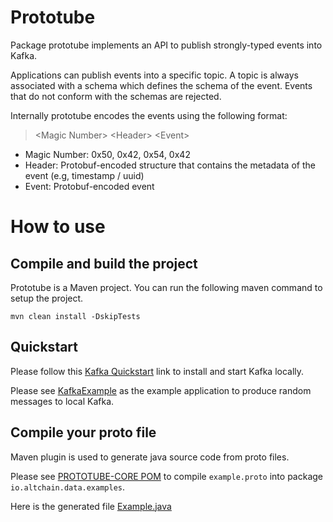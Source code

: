 Prototube
=========

Package prototube implements an API to publish strongly-typed events into Kafka.

Applications can publish events into a specific topic. A topic is always associated with a schema
which defines the schema of the event. Events that do not conform with the schemas are rejected.

Internally prototube encodes the events using the following format:

> \<Magic Number\> \<Header\> \<Event\>

* Magic Number: 0x50, 0x42, 0x54, 0x42
* Header: Protobuf-encoded structure that contains the metadata of the event (e.g, timestamp / uuid)
* Event: Protobuf-encoded event

How to use
==========

Compile and build the project
-----------------------------

Prototube is a Maven project. You can run the following maven command to setup the project.

```
mvn clean install -DskipTests
```

Quickstart
----------

Please follow this [Kafka Quickstart](https://kafka.apache.org/quickstart) link to install and start Kafka locally.

Please see [KafkaExample](./prototube-examples/src/main/java/io/altchain/data/examples/KafkaExample.java) as the example application to produce random messages to local Kafka.


Compile your proto file
--------------------

Maven plugin is used to generate java source code from proto files.

Please see [PROTOTUBE-CORE POM](./prototube-core/pom.xml) to compile `example.proto` into package `io.altchain.data.examples`.

Here is the generated file [Example.java](./prototube-core/target/generated-sources/java/io/altchain/data/examples/Example.java)

